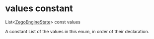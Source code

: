 


# values constant







List&lt;[ZegoEngineState](../../zego_uikit_prebuilt_live_audio_room/ZegoEngineState.md)> const values
  




<p>A constant List of the values in this enum, in order of their declaration.</p>










